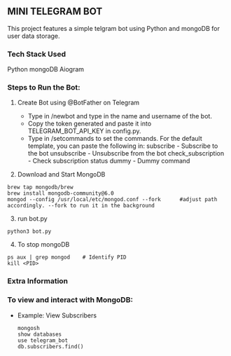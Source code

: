 ## MINI TELEGRAM BOT

This project features a simple telgram bot using Python and mongoDB for user data storage.

### Tech Stack Used
Python
mongoDB
Aiogram

### Steps to Run the Bot:

1. Create Bot using @BotFather on Telegram
    - Type in /newbot and type in the name and username of the bot.
    - Copy the token generated and paste it into TELEGRAM_BOT_API_KEY in config.py.
    - Type in /setcommands to set the commands. For the default template, you can paste the following in:
        subscribe - Subscribe to the bot
        unsubscribe - Unsubscribe from the bot
        check_subscription - Check subscription status
        dummy - Dummy command

2. Download and Start MongoDB
```
brew tap mongodb/brew
brew install mongodb-community@6.0
mongod --config /usr/local/etc/mongod.conf --fork      #adjust path accordingly. --fork to run it in the background
```

3. run bot.py
```
python3 bot.py
```

4. To stop mongoDB
```
ps aux | grep mongod    # Identify PID
kill <PID>
``` 


### Extra Information

### To view and interact with MongoDB:
- Example: View Subscribers 
    ```
    mongosh
    show databases
    use telegram_bot
    db.subscribers.find()
    ```